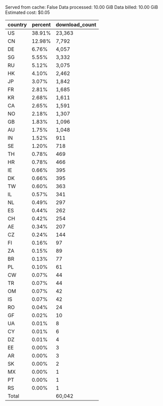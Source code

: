 Served from cache: False
Data processed: 10.00 GiB
Data billed: 10.00 GiB
Estimated cost: $0.05

| country | percent | download_count |
| ------- | ------- | -------------- |
| US      |  38.91% |         23,363 |
| CN      |  12.98% |          7,792 |
| DE      |   6.76% |          4,057 |
| SG      |   5.55% |          3,332 |
| RU      |   5.12% |          3,075 |
| HK      |   4.10% |          2,462 |
| JP      |   3.07% |          1,842 |
| FR      |   2.81% |          1,685 |
| KR      |   2.68% |          1,611 |
| CA      |   2.65% |          1,591 |
| NO      |   2.18% |          1,307 |
| GB      |   1.83% |          1,096 |
| AU      |   1.75% |          1,048 |
| IN      |   1.52% |            911 |
| SE      |   1.20% |            718 |
| TH      |   0.78% |            469 |
| HR      |   0.78% |            466 |
| IE      |   0.66% |            395 |
| DK      |   0.66% |            395 |
| TW      |   0.60% |            363 |
| IL      |   0.57% |            341 |
| NL      |   0.49% |            297 |
| ES      |   0.44% |            262 |
| CH      |   0.42% |            254 |
| AE      |   0.34% |            207 |
| CZ      |   0.24% |            144 |
| FI      |   0.16% |             97 |
| ZA      |   0.15% |             89 |
| BR      |   0.13% |             77 |
| PL      |   0.10% |             61 |
| CW      |   0.07% |             44 |
| TR      |   0.07% |             44 |
| OM      |   0.07% |             42 |
| IS      |   0.07% |             42 |
| RO      |   0.04% |             24 |
| GF      |   0.02% |             10 |
| UA      |   0.01% |              8 |
| CY      |   0.01% |              6 |
| DZ      |   0.01% |              4 |
| EE      |   0.00% |              3 |
| AR      |   0.00% |              3 |
| SK      |   0.00% |              2 |
| MX      |   0.00% |              1 |
| PT      |   0.00% |              1 |
| RS      |   0.00% |              1 |
| Total   |         |         60,042 |

